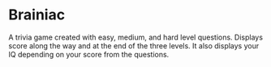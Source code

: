 # Brainiac
A trivia game created with easy, medium, and hard level questions. Displays score along the way and at the end of the three levels. It also displays your IQ depending on your score from the questions.
